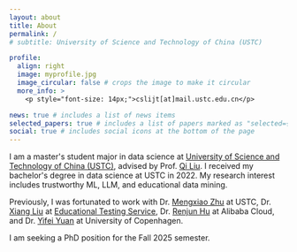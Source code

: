 ```yaml
---
layout: about
title: About
permalink: /
# subtitle: University of Science and Technology of China (USTC)

profile:
  align: right
  image: myprofile.jpg
  image_circular: false # crops the image to make it circular
  more_info: >
    <p style="font-size: 14px;">cslijt[at]mail.ustc.edu.cn</p>

news: true # includes a list of news items
selected_papers: true # includes a list of papers marked as "selected={true}"
social: true # includes social icons at the bottom of the page
---
```


I am a master's student major in data science at [University of Science and Technology of China (USTC)](https://en.ustc.edu.cn/), advised by Prof. [Qi Liu](http://staff.ustc.edu.cn/~qiliuql/). I received my bachelor's degree in data science at USTC in 2022. My research interest includes trustworthy ML, LLM, and educational data mining. 

Previously, I was fortunated to work with Dr. [Mengxiao Zhu](http://staff.ustc.edu.cn/~mxzhu/) at USTC, Dr. [Xiang Liu](https://scholar.google.com/citations?user=rxT-92AAAAAJ) at [Educational Testing Service](https://www.ets.org/), Dr. [Renjun Hu](https://hurenjun.github.io/) at Alibaba Cloud, and Dr. [Yifei Yuan](https://yfyuan01.github.io/) at University of Copenhagen.

I am seeking a PhD position for the Fall 2025 semester.

